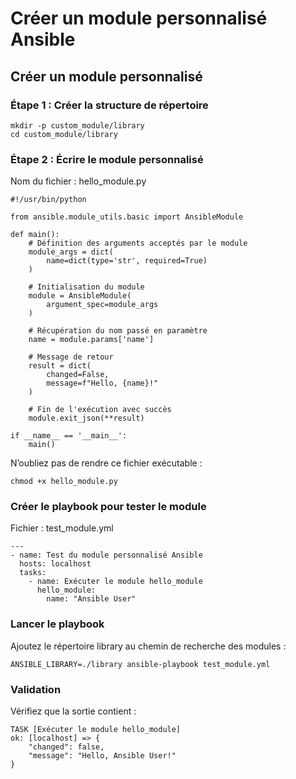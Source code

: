 # Créer un module personnalisé Ansible  

## Créer un module personnalisé 

### Étape 1 : Créer la structure de répertoire  

```
mkdir -p custom_module/library
cd custom_module/library
```

### Étape 2 : Écrire le module personnalisé
Nom du fichier : hello_module.py

```
#!/usr/bin/python

from ansible.module_utils.basic import AnsibleModule

def main():
    # Définition des arguments acceptés par le module
    module_args = dict(
        name=dict(type='str', required=True)
    )

    # Initialisation du module
    module = AnsibleModule(
        argument_spec=module_args
    )

    # Récupération du nom passé en paramètre
    name = module.params['name']

    # Message de retour
    result = dict(
        changed=False,
        message=f"Hello, {name}!"
    )

    # Fin de l'exécution avec succès
    module.exit_json(**result)

if __name__ == '__main__':
    main()

```

N’oubliez pas de rendre ce fichier exécutable :

```
chmod +x hello_module.py

```
### Créer le playbook pour tester le module
Fichier : test_module.yml

```
---
- name: Test du module personnalisé Ansible
  hosts: localhost
  tasks:
    - name: Exécuter le module hello_module
      hello_module:
        name: "Ansible User"

```

### Lancer le playbook

Ajoutez le répertoire library au chemin de recherche des modules :

```
ANSIBLE_LIBRARY=./library ansible-playbook test_module.yml
```

### Validation
Vérifiez que la sortie contient :

```
TASK [Exécuter le module hello_module]
ok: [localhost] => {
    "changed": false,
    "message": "Hello, Ansible User!"
}
